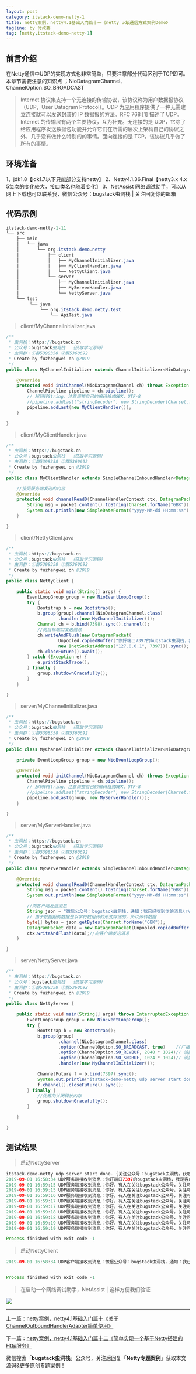 ```yaml
---
layout: post
category: itstack-demo-netty-1
title: netty案例，netty4.1基础入门篇十一《netty udp通信方式案例Demo》
tagline: by 付政委
tag: [netty,itstack-demo-netty-1]
---
```


## 前言介绍
在Netty通信中UDP的实现方式也非常简单，只要注意部分代码区别于TCP即可。本章节需要注意的知识点 ；NioDatagramChannel、ChannelOption.SO_BROADCAST

>Internet 协议集支持一个无连接的传输协议，该协议称为用户数据报协议（UDP，User Datagram Protocol）。UDP 为应用程序提供了一种无需建立连接就可以发送封装的 IP 数据报的方法。RFC 768 [1]  描述了 UDP。
Internet 的传输层有两个主要协议，互为补充。无连接的是 UDP，它除了给应用程序发送数据包功能并允许它们在所需的层次上架构自己的协议之外，几乎没有做什么特别的的事情。面向连接的是 TCP，该协议几乎做了所有的事情。

## 环境准备
1、jdk1.8【jdk1.7以下只能部分支持netty】
2、Netty4.1.36.Final【netty3.x 4.x 5每次的变化较大，接口类名也随着变化】
3、NetAssist 网络调试助手，可以从网上下载也可以联系我，微信公众号：bugstack虫洞栈 | 关注回复你的邮箱

## 代码示例

```java
itstack-demo-netty-1-11
└── src
    ├── main
    │   └── java
    │       └── org.itstack.demo.netty
    │           ├── client
    │           │   ├── MyChannelInitializer.java
    │           │   ├── MyClientHandler.java
    │           │   └── NettyClient.java
    │           └── server
    │               ├── MyChannelInitializer.java
    │               ├── MyServerHandler.java
    │               └── NettyServer.java
    └── test
         └── java
             └── org.itstack.demo.netty.test
                 └── ApiTest.java
```

>client/MyChannelInitializer.java

```java
/**
 * 虫洞栈：https://bugstack.cn
 * 公众号：bugstack虫洞栈  ｛获取学习源码｝
 * 虫洞群：①群5398358 ②群5360692
 * Create by fuzhengwei on @2019
 */
public class MyChannelInitializer extends ChannelInitializer<NioDatagramChannel> {

    @Override
    protected void initChannel(NioDatagramChannel ch) throws Exception {
        ChannelPipeline pipeline = ch.pipeline();
        // 解码转String，注意调整自己的编码格式GBK、UTF-8
        //pipeline.addLast("stringDecoder", new StringDecoder(Charset.forName("GBK")));
        pipeline.addLast(new MyClientHandler());
    }

}
```

>client/MyClientHandler.java

```java
/**
 * 虫洞栈：https://bugstack.cn
 * 公众号：bugstack虫洞栈  ｛获取学习源码｝
 * 虫洞群：①群5398358 ②群5360692
 * Create by fuzhengwei on @2019
 */
public class MyClientHandler extends SimpleChannelInboundHandler<DatagramPacket> {

    //接受服务端发送的内容
    @Override
    protected void channelRead0(ChannelHandlerContext ctx, DatagramPacket packet) throws Exception {
        String msg = packet.content().toString(Charset.forName("GBK"));
        System.out.println(new SimpleDateFormat("yyyy-MM-dd HH:mm:ss").format(new Date()) + " UDP客户端接收到消息：" + msg);
    }

}
```

>client/NettyClient.java

```java
/**
 * 虫洞栈：https://bugstack.cn
 * 公众号：bugstack虫洞栈  ｛获取学习源码｝
 * 虫洞群：①群5398358 ②群5360692
 * Create by fuzhengwei on @2019
 */
public class NettyClient {

    public static void main(String[] args) {
        EventLoopGroup group = new NioEventLoopGroup();
        try {
            Bootstrap b = new Bootstrap();
            b.group(group).channel(NioDatagramChannel.class)
                    .handler(new MyChannelInitializer());
            Channel ch = b.bind(7398).sync().channel();
            //向目标端口发送信息
            ch.writeAndFlush(new DatagramPacket(
                    Unpooled.copiedBuffer("你好端口7397的bugstack虫洞栈，我是客户端小爱，你在吗！", Charset.forName("GBK")),
                    new InetSocketAddress("127.0.0.1", 7397))).sync();
            ch.closeFuture().await();
        } catch (Exception e) {
            e.printStackTrace();
        } finally {
            group.shutdownGracefully();
        }
    }

}
```

>server/MyChannelInitializer.java

```java
/**
 * 虫洞栈：https://bugstack.cn
 * 公众号：bugstack虫洞栈  ｛获取学习源码｝
 * 虫洞群：①群5398358 ②群5360692
 * Create by fuzhengwei on @2019
 */
public class MyChannelInitializer extends ChannelInitializer<NioDatagramChannel> {

    private EventLoopGroup group = new NioEventLoopGroup();

    @Override
    protected void initChannel(NioDatagramChannel ch) throws Exception {
        ChannelPipeline pipeline = ch.pipeline();
        // 解码转String，注意调整自己的编码格式GBK、UTF-8
        //pipeline.addLast("stringDecoder", new StringDecoder(Charset.forName("GBK")));
        pipeline.addLast(group, new MyServerHandler());
    }

}
```

>server/MyServerHandler.java

```java
/**
 * 虫洞栈：https://bugstack.cn
 * 公众号：bugstack虫洞栈  ｛获取学习源码｝
 * 虫洞群：①群5398358 ②群5360692
 * Create by fuzhengwei on @2019
 */
public class MyServerHandler extends SimpleChannelInboundHandler<DatagramPacket> {

    @Override
    protected void channelRead0(ChannelHandlerContext ctx, DatagramPacket packet) throws Exception {
        String msg = packet.content().toString(Charset.forName("GBK"));
        System.out.println(new SimpleDateFormat("yyyy-MM-dd HH:mm:ss").format(new Date()) + " UDP服务端接收到消息：" + msg);

        //向客户端发送消息
        String json = "微信公众号：bugstack虫洞栈，通知：我已经收到你的消息\r\n";
        // 由于数据报的数据是以字符数组传的形式存储的，所以传转数据
        byte[] bytes = json.getBytes(Charset.forName("GBK"));
        DatagramPacket data = new DatagramPacket(Unpooled.copiedBuffer(bytes), packet.sender());
        ctx.writeAndFlush(data);//向客户端发送消息
    }

}
```

>server/NettyServer.java

```java
/**
 * 虫洞栈：https://bugstack.cn
 * 公众号：bugstack虫洞栈  ｛获取学习源码｝
 * 虫洞群：①群5398358 ②群5360692
 * Create by fuzhengwei on @2019
 */
public class NettyServer {

    public static void main(String[] args) throws InterruptedException {
        EventLoopGroup group = new NioEventLoopGroup();
        try {
            Bootstrap b = new Bootstrap();
            b.group(group)
                    .channel(NioDatagramChannel.class)
                    .option(ChannelOption.SO_BROADCAST, true)    //广播
                    .option(ChannelOption.SO_RCVBUF, 2048 * 1024)// 设置UDP读缓冲区为2M
                    .option(ChannelOption.SO_SNDBUF, 1024 * 1024)// 设置UDP写缓冲区为1M
                    .handler(new MyChannelInitializer());

            ChannelFuture f = b.bind(7397).sync();
            System.out.println("itstack-demo-netty udp server start done. {关注公众号：bugstack虫洞栈，获取源码}");
            f.channel().closeFuture().sync();
        } finally {
            //优雅的关闭释放内存
            group.shutdownGracefully();
        }

    }

}
```

## 测试结果

>启动NettyServer

```java
itstack-demo-netty udp server start done. {关注公众号：bugstack虫洞栈，获取源码}
2019-09-01 16:58:34 UDP服务端接收到消息：你好端口7397的bugstack虫洞栈，我是客户端小爱，你在吗！
2019-09-01 16:59:15 UDP服务端接收到消息：你好，有人在关注bugstack公众号，关注可以获得源码！
2019-09-01 16:59:15 UDP服务端接收到消息：你好，有人在关注bugstack公众号，关注可以获得源码！
2019-09-01 16:59:16 UDP服务端接收到消息：你好，有人在关注bugstack公众号，关注可以获得源码！
2019-09-01 16:59:17 UDP服务端接收到消息：你好，有人在关注bugstack公众号，关注可以获得源码！
2019-09-01 16:59:17 UDP服务端接收到消息：你好，有人在关注bugstack公众号，关注可以获得源码！
2019-09-01 16:59:18 UDP服务端接收到消息：你好，有人在关注bugstack公众号，关注可以获得源码！
2019-09-01 16:59:18 UDP服务端接收到消息：你好，有人在关注bugstack公众号，关注可以获得源码！
2019-09-01 16:59:19 UDP服务端接收到消息：你好，有人在关注bugstack公众号，关注可以获得源码！
2019-09-01 16:59:19 UDP服务端接收到消息：你好，有人在关注bugstack公众号，关注可以获得源码！

Process finished with exit code -1

```

>启动NettyClient

```java
2019-09-01 16:58:34 UDP客户端接收到消息：微信公众号：bugstack虫洞栈，通知：我已经收到你的消息


Process finished with exit code -1
```

>在启动一个网络调试助手，NetAssist | 这样方便我们验证

![](https://fuzhengwei.github.io/assets/images/pic-content/2019/09/netty-1-11-1.png)

------------

上一篇：[netty案例，netty4.1基础入门篇十《关于ChannelOutboundHandlerAdapter简单使用》](/itstack-demo-netty-1/2019/08/13/netty%E6%A1%88%E4%BE%8B-netty4.1%E5%9F%BA%E7%A1%80%E5%85%A5%E9%97%A8%E7%AF%87%E5%8D%81-%E5%85%B3%E4%BA%8EChannelOutboundHandlerAdapter%E7%AE%80%E5%8D%95%E4%BD%BF%E7%94%A8.html)

下一篇：[netty案例，netty4.1基础入门篇十二《简单实现一个基于Netty搭建的Http服务》](/itstack-demo-netty-1/2019/08/15/netty%E6%A1%88%E4%BE%8B-netty4.1%E5%9F%BA%E7%A1%80%E5%85%A5%E9%97%A8%E7%AF%87%E5%8D%81%E4%BA%8C-%E7%AE%80%E5%8D%95%E5%AE%9E%E7%8E%B0%E4%B8%80%E4%B8%AA%E5%9F%BA%E4%BA%8ENetty%E6%90%AD%E5%BB%BA%E7%9A%84Http%E6%9C%8D%E5%8A%A1.html)

微信搜索「**bugstack虫洞栈**」公众号，关注后回复「**Netty专题案例**」获取本文源码&更多原创专题案例！
